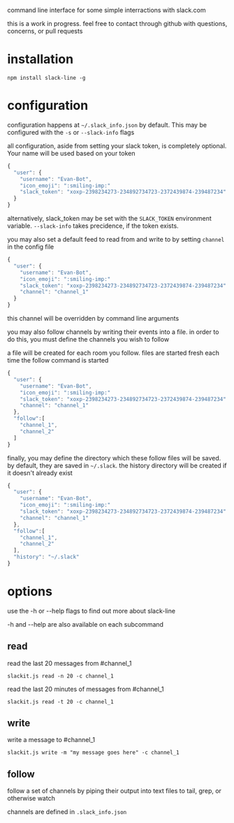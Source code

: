 
command line interface for some simple interractions with slack.com 

this is a work in progress. feel free to contact through github with questions, concerns, or pull requests

installation
============
  
    npm install slack-line -g

configuration
=============

configuration happens at `~/.slack_info.json` by default. This may be configured with the `-s` or `--slack-info` flags

all configuration, aside from setting your slack token, is completely optional. Your name will be used based on your token

```js
{
  "user": {
    "username": "Evan-Bot",
    "icon_emoji": ":smiling-imp:"
    "slack_token": "xoxp-2398234273-234892734723-2372439874-239487234"
  }
}
```

alternatively, slack_token may be set with the `SLACK_TOKEN` environment variable. `--slack-info` takes precidence, if the
token exists.

you may also set a default feed to read from and write to by setting `channel` in the config file

```js
{
  "user": {
    "username": "Evan-Bot",
    "icon_emoji": ":smiling-imp:"
    "slack_token": "xoxp-2398234273-234892734723-2372439874-239487234"
    "channel": "channel_1"
  }
}
```

this channel will be overridden by command line arguments

you may also follow channels by writing their events into a file. in order to do this, you must define the channels you wish to follow

a file will be created for each room you follow. files are started fresh each time 
the follow command is started

```js
{
  "user": {
    "username": "Evan-Bot",
    "icon_emoji": ":smiling-imp:"
    "slack_token": "xoxp-2398234273-234892734723-2372439874-239487234"
    "channel": "channel_1"
  },
  "follow":[
    "channel_1",
    "channel_2"
  ]
}
```

finally, you may define the directory which these follow files will be saved. by default, they are saved in `~/.slack`. the history directory will be created if it doesn't already exist

```js
{
  "user": {
    "username": "Evan-Bot",
    "icon_emoji": ":smiling-imp:"
    "slack_token": "xoxp-2398234273-234892734723-2372439874-239487234"
    "channel": "channel_1"
  },
  "follow":[
    "channel_1",
    "channel_2"
  ],
  "history": "~/.slack"
}
```

options
=======

use the -h or --help flags to find out more about slack-line 

-h and --help are also available on each subcommand

read
----

read the last 20 messages from #channel_1

    slackit.js read -n 20 -c channel_1

read the last 20 minutes of messages from #channel_1

    slackit.js read -t 20 -c channel_1

write
-----

write a message to #channel_1

    slackit.js write -m "my message goes here" -c channel_1

follow
------

follow a set of channels by piping their output into text files to tail, grep, or otherwise watch 

channels are defined in `.slack_info.json`

